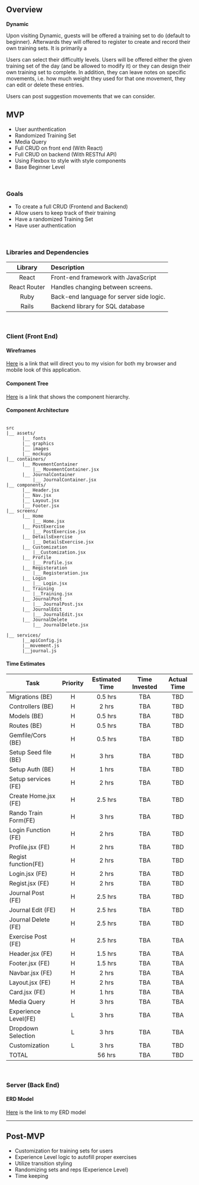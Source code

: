 ## Overview

**Dynamic** 

Upon visiting Dynamic, guests will be offered a training set to do (default to beginner). Afterwards they will offered to register to create and record their own training sets. It is primarily a 

Users can select their difficultly levels. Users will be offered either the given training set of the day (and be allowed to modify it) or they can design their own training set to complete. In addition, they can leave notes on specific movements, i.e. how much weight they used for that one movement, they can edit or delete these entries. 

Users can post suggestion movements that we can consider.

## MVP

- User aunthentication
- Randomized Training Set
- Media Query
- Full CRUD on front end (With React)
- Full CRUD on backend (With RESTful API)
- Using Flexbox to style with style components
- Base Beginner Level 


<br>

### Goals

- To create a full CRUD (Frontend and Backend)
- Allow users to keep track of their training
- Have a randomized Training Set
- Have user authentication 

<br>

### Libraries and Dependencies


|     Library      | Description                                |
| :--------------: | :----------------------------------------- |
|      React       |        Front-end framework with JavaScript |
|   React Router   |       Handles changing between screens.    |
|     Ruby         | Back-end language for server side logic.   |
|     Rails        |       Backend library for SQL database     |

<br>

### Client (Front End)

#### Wireframes
[Here](https://whimsical.com/dynamic-TiNQ8pmBberzAgX2UjTs13) is a link that will direct you to my vision for both my browser and mobile look of this application. 

#### Component Tree
[Here](https://whimsical.com/movement-E3U8g7Jwgb29kLT8mLo9DP) is a link that shows the component hierarchy.

#### Component Architecture

``` structure

src
|__ assets/
      |__ fonts
      |__ graphics
      |__ images
      |__ mockups
|__ containers/
      |__ MovementContainer
          |__ MovementContainer.jsx
      |__ JournalContainer
          |__ JournalContainer.jsx
|__ components/
      |__ Header.jsx
      |__ Nav.jsx
      |__ Layout.jsx
      |__ Footer.jsx
|__ screens/
      |__ Home 
          |__ Home.jsx
      |__ PostExercise
          |__ PostExercise.jsx
      |__ DetailsExercise
          |__ DetailsExercise.jsx
      |__ Customization
          |__Customization.jsx
      |__ Profile
          |__ Profile.jsx
      |__ Registeration
          |__ Registeration.jsx
      |__ Login
          |__ Login.jsx
      |__ Training
          |__Training.jsx
      |__ JournalPost
          |__ JournalPost.jsx
      |__ JournalEdit
          |__ JournalEdit.jsx
      |__ JournalDelete
          |__ JournalDelete.jsx

|__ services/
      |__apiConfig.js
      |__movement.js
      |__journal.js
```

#### Time Estimates

| Task                | Priority | Estimated Time | Time Invested | Actual Time |
| ------------------- | :------: | :------------: | :-----------: | :---------: |
| Migrations (BE)     |    H     |     0.5 hrs    |     TBA       |     TBD    |
| Controllers (BE)    |    H     |     2 hrs      |     TBA       |     TBD     |
| Models (BE)         |    H     |     0.5 hrs    |     TBA       |     TBD     |
| Routes (BE)         |    H     |     0.5 hrs    |     TBA       |     TBD     |
| Gemfile/Cors (BE)   |    H     |     0.5 hrs    |     TBA       |     TBD     |
| Setup Seed file (BE)|    H     |     3 hrs      |     TBA       |     TBD     |
| Setup Auth      (BE)|    H     |     1 hrs      |     TBA       |     TBD     |
| Setup services (FE) |    H     |     2 hrs      |     TBA       |     TBD     |
| Create Home.jsx (FE)|    H     |     2.5 hrs    |     TBA       |     TBD     |
| Rando Train Form(FE)|    H     |     3 hrs      |     TBA       |     TBD     |
| Login Function (FE) |    H     |     2 hrs      |     TBA       |     TBD     |
| Profile.jsx (FE)    |    H     |     2 hrs      |     TBA       |     TBD     |
| Regist function(FE) |    H     |     2 hrs      |     TBA       |     TBD     |
| Login.jsx (FE)      |    H     |     2 hrs      |     TBA       |     TBD     |
| Regist.jsx (FE)     |    H     |     2 hrs      |     TBA       |     TBD     |
| Journal Post (FE)   |    H     |     2.5 hrs    |     TBA       |     TBD     |
| Journal Edit (FE)   |    H     |     2.5 hrs    |     TBA       |     TBD     |
| Journal Delete (FE) |    H     |     2.5 hrs    |     TBA       |     TBD     |
| Exercise Post (FE)  |    H     |     2.5 hrs    |     TBA       |     TBA     |
| Header.jsx (FE)     |    H     |     1.5 hrs    |     TBA       |     TBA     |
| Footer.jsx (FE)     |    H     |     1.5 hrs    |     TBA       |     TBA     |
| Navbar.jsx (FE)     |    H     |     2 hrs      |     TBA       |     TBA     |
| Layout.jsx (FE)     |    H     |     2 hrs      |     TBA       |     TBA     |
| Card.jsx (FE)       |    H     |     1 hrs      |     TBA       |     TBA     |
| Media Query         |    H     |     3 hrs      |     TBA       |     TBA     |
| Experience Level(FE)|    L     |     3 hrs      |     TBA       |     TBA     |
| Dropdown Selection  |    L     |     3 hrs      |     TBA       |     TBA     |
| Customization       |    L     |     3 hrs      |     TBA       |     TBD     |
| TOTAL               |          |     56 hrs     |     TBA       |     TBD     |

<br>

### Server (Back End)

#### ERD Model
[Here](https://drive.google.com/file/d/1vpsQez2IdBhQ0ZldFkGd28uHz7ByhV1Q/view?usp=sharing) is the link to my ERD model
<br>

***

## Post-MVP

- Customization for training sets for users
- Experience Level logic to autofill proper exercises
- Utilize transition styling 
- Randomizing sets and reps (Experience Level)
- Time keeping

<!-- ***

## Code Showcase

> Use this section to include a brief code snippet of functionality that you are proud of and a brief description.

## Code Issues & Resolutions

> Use this section to list of all major issues encountered and their resolution. -->